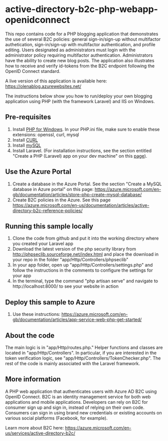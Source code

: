 # active-directory-b2c-php-webapp-openidconnect
This repo contains code for a PHP blogging application that demonstrates the use of several B2C policies: general sign-in/sign-up without multifactor authetication, sign-in/sign-up with multifactor authentication, and profile editing. Users designated as administrators must login with the administrator policy requiring multifactor authentication. Administrators have the ability to create new blog posts. The application also illustrates how to receive and verify id-tokens from the B2C endpoint following the OpenID Connect standard. 

A live version of this application is available here: https://olenablog.azurewebsites.net/ 

The instructions below show you how to run/deploy your own blogging application using PHP (with the framework Laravel) and IIS on Windows.

## Pre-requisites
1. Install [PHP for Windows](http://www.iis.net/learn/application-frameworks/install-and-configure-php-on-iis/install-and-configure-php). In your PHP.ini file, make sure to enable these extensions: openssl, curl, mysql
2. Install [CURL](https://curl.haxx.se/download.html)
3. Install [mySQL](https://dev.mysql.com/downloads/installer/)
4. Install Laravel. (For installation instructions, see the section entitled "Create a PHP (Laravel) app on your dev machine" on this [page](https://azure.microsoft.com/en-gb/documentation/articles/app-service-web-php-get-started/)).

## Use the Azure Portal
1. Create a database in the Azure Portal. See the section "Create a MySQL database in Azure portal" on this page:  https://azure.microsoft.com/en-gb/documentation/articles/store-php-create-mysql-database/
2. Create B2C policies in the Azure. See this page https://azure.microsoft.com/en-us/documentation/articles/active-directory-b2c-reference-policies/

## Running this sample locally
1. Clone the code from github and put it into the working directory where you created your Laravel app
2. Download the latest version of the php security library from http://phpseclib.sourceforge.net/index.html and place the download in your repo in the folder "app/Http/Controllers/phpseclib"
3. In your app folder, open up "app/Http/Controllers/settings.php" and follow the instructions in the comments to configure the settings for your app
4. In the terminal, type the command "php artisan serve" and navigate to http://localhost:8000/ to see your website in action

## Deploy this sample to Azure
1. Use these instructions: https://azure.microsoft.com/en-gb/documentation/articles/app-service-web-php-get-started/

## About the code
The main logic is in "app/Http/routes.php." Helper functions and classes are located in "app/Http/Controllers". In particular, if you are interested in the token verification logic, see "app/Http/Controllers/TokenChecker.php".  The rest of the code is mainly associated with the Laravel framework. 

## More information
A PHP web application that authenticates users with Azure AD B2C using OpenID Connect. B2C is an identity management service for both web applications and mobile applications. Developers can rely on B2C for consumer sign up and sign in, instead of relying on their own code. Consumers can sign in using brand new credentials or existing accounts on various social platforms (Facebook, for example). 

Learn more about B2C here: https://azure.microsoft.com/en-us/services/active-directory-b2c/
